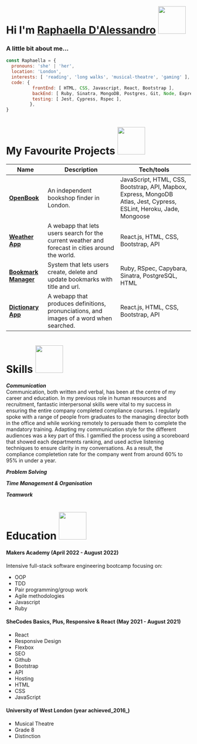 <h1> Hi I'm <a href="https://www.linkedin.com/in/raphaella-d-alessandro-b31810197/">Raphaella D'Alessandro</a> <img src="https://c.tenor.com/rfBD3qlqgqoAAAAi/kawaii-anime.gif" width="75"> </h1>

### A little bit about me...
```javascript
const Raphaella = {
  pronouns: 'she' | 'her',
  location: 'London',
  interests: [ 'reading', 'long walks', 'musical-theatre', 'gaming' ],
  code: {
          frontEnd: [ HTML, CSS, Javascript, React, Bootstrap ],
          backEnd: [ Ruby, Sinatra, MongoDB, Postgres, Git, Node, Express ],
          testing: [ Jest, Cypress, Rspec ],
         },
}
```
<h1> My Favourite Projects <img src="https://c.tenor.com/BJW21kXWKgQAAAAi/stefanies-hank-dachshund.gif" width="75" ></h1>

| Name                         | Description                                                                                     | Tech/tools                          |
| ---------------------------- | ----------------------------------------------------------------------------------------------- | ----------------------------------- |
|  [**OpenBook**](https://open--book.herokuapp.com/openbook)             | An independent bookshop finder in London.| JavaScript, HTML, CSS, Bootstrap, API, Mapbox, Express, MongoDB Atlas, Jest, Cypress, ESLint, Heroku, Jade, Mongoose |
|  [**Weather App**](https://cranky-kepler-4101d8.netlify.app/)             | A webapp that lets users search for the current weather and forecast in cities around the world.| React.js, HTML, CSS, Bootstrap, API |
| [**Bookmark Manager**](https://github.com/raphaella-rose/bookmark-manager)   | System that lets users create, delete and update bookmarks with title and url.     | Ruby, RSpec, Capybara, Sinatra, PostgreSQL, HTML |
| [**Dictionary App**](https://vigilant-bhabha-08e91b.netlify.app/)           | A webapp that produces definitions, pronunciations, and images of a word when searched.         | React.js, HTML, CSS, Bootstrap, API |

<h1> Skills <img src="https://c.tenor.com/-VgIQlvgQW4AAAAi/cute-dogs.gif" width="75" ></h1>

***Communication*** <br/>
Communication, both written and verbal, has been at the centre of my career and education. In my previous role in human resources and recruitment, fantastic interpersonal skills were vital to my success in ensuring the entire company completed compliance courses. I regularly spoke with a range of people from graduates to the managing director both in the office and while working remotely to persuade them to complete the mandatory training. Adapting my communication style for the different audiences was a key part of this. I gamified the process using a scoreboard that showed each departments ranking, and used active listening techniques to ensure clarity in my conversations. As a result, the compliance completetion rate for the company went from around 60% to 95% in under a year.

***Problem Solving***

***Time Management & Organisation***

***Teamwork***

<h1> Education <img src="https://c.tenor.com/xjpYT3tCFVgAAAAi/%E8%BD%AC%E5%9C%88%E5%9C%88-corgi.gif" width="75" ></h1>

#### Makers Academy (April 2022 - August 2022)

Intensive full-stack software engineering bootcamp focusing on: 
- OOP
- TDD
- Pair programming/group work
- Agile methodologies
- Javascript
- Ruby

#### SheCodes Basics, Plus, Responsive & React (May 2021 - August 2021)
- React
- Responsive Design
- Flexbox
- SEO
- Github
- Bootstrap
- API
- Hosting
- HTML
- CSS
- JavaScript

#### University of West London (year achieved_2016_)

- Musical Theatre
- Grade 8
- Distinction



